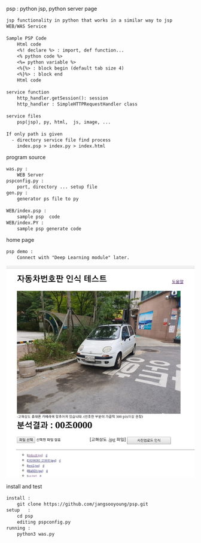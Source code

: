 psp : python jsp, python server page 

	jsp functionality in python that works in a similar way to jsp
	WEB/WAS Service 

	Sample PSP Code
		Html code 
		<%! declare %> : import, def function...
		<% python code %>
		<%= python variable %>
		<%{%> : block begin (default tab size 4)
		<%}%> : block end 
		Html code 

	service function
		http_handler.getSession(): session 
		http_handler : SimpleHTTPRequestHandler class

	service files
		psp(jsp), py, html,  js, image, ...

	If only path is given 
      - directory service file find process
		index.psp > index.py > index.html


program source 
	
	was.py : 
		WEB Server 
	pspconfig.py : 
		port, directory ... setup file
	gen.py : 
		generator ps file to py 

	WEB/index.psp : 
		sample psp  code
	WEB/index.PY : 
		sample psp generate code

home page 
	
	psp demo : 
		Connect with "Deep Learning module" later.

![index.jsp](./WEB/car/s.jpg)


install and test 

	install : 
		git clone https://github.com/jangsooyoung/psp.git
	setup   : 
		cd psp
		editing pspconfig.py 
	running : 
		python3 was.py 
